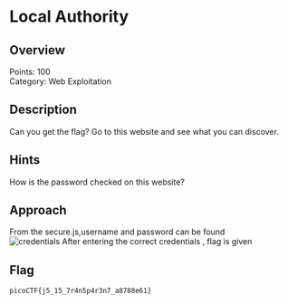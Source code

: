 # Local Authority

## Overview
Points: 100  
Category: Web Exploitation

## Description
Can you get the flag? Go to this website and see what you can discover.

## Hints
How is the password checked on this website?

## Approach
From the secure.js,username and password can be found  
![ credentials](https://cdn.discordapp.com/attachments/776326384355377152/988497084862824468/unknown.png)
After entering the correct credentials , flag is given


## Flag
`picoCTF{j5_15_7r4n5p4r3n7_a8788e61} `